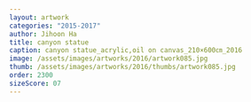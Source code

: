 ```yaml
---
layout: artwork
categories: "2015-2017"
author: Jihoon Ha
title: canyon statue
caption: canyon statue_acrylic,oil on canvas_210×600㎝_2016
image: /assets/images/artworks/2016/artwork085.jpg
thumb: /assets/images/artworks/2016/thumbs/artwork085.jpg
order: 2300
sizeScore: 07
---
```

